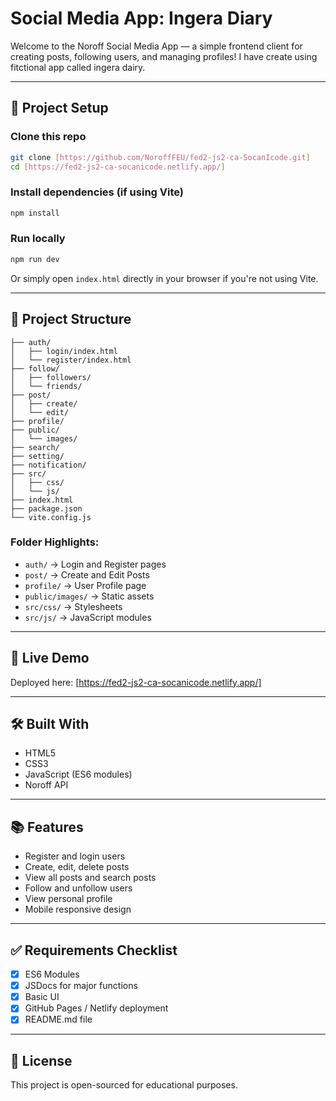 #  Social Media App: Ingera Diary

Welcome to the Noroff Social Media App — a simple frontend client for creating posts, following users, and managing profiles! I have create using fitctional app called ingera dairy.

---

## 🚀 Project Setup

### Clone this repo
```bash
git clone [https://github.com/NoroffFEU/fed2-js2-ca-SocanIcode.git]
cd [https://fed2-js2-ca-socanicode.netlify.app/]
```

### Install dependencies (if using Vite)
```bash
npm install
```

### Run locally
```bash
npm run dev
```
Or simply open `index.html` directly in your browser if you're not using Vite.

---

## 📂 Project Structure
```
├── auth/
│   ├── login/index.html
│   └── register/index.html
├── follow/
│   ├── followers/
│   └── friends/
├── post/
│   ├── create/
│   └── edit/
├── profile/
├── public/
│   └── images/
├── search/
├── setting/
├── notification/
├── src/
│   ├── css/
│   └── js/
├── index.html
├── package.json
└── vite.config.js
```

### Folder Highlights:
- `auth/` → Login and Register pages
- `post/` → Create and Edit Posts
- `profile/` → User Profile page
- `public/images/` → Static assets
- `src/css/` → Stylesheets
- `src/js/` → JavaScript modules

---

## 🔗 Live Demo
Deployed here: [https://fed2-js2-ca-socanicode.netlify.app/]

---

## 🛠️ Built With
- HTML5
- CSS3
- JavaScript (ES6 modules)
- Noroff API

---

## 📚 Features
- Register and login users
- Create, edit, delete posts
- View all posts and search posts
- Follow and unfollow users
- View personal profile
- Mobile responsive design

---

## ✅ Requirements Checklist
- [x] ES6 Modules
- [x] JSDocs for major functions
- [x] Basic UI
- [x] GitHub Pages / Netlify deployment
- [x] README.md file

---

## 📜 License
This project is open-sourced for educational purposes.
